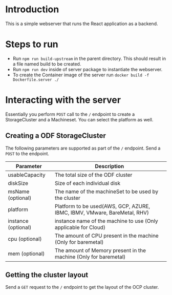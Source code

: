 # Introduction

This is a simple webserver that runs the React application as a backend.

# Steps to run

- Run `npm run build-upstream` in the parent directory. This should result in a file named build to be created.
- Run `npm run dev` inside of server package to instantiate the webserver.
- To create the Container image of the server run `docker build -f Dockerfile.server ./`

# Interacting with the server

Essentially you perform `POST` call to the `/` endpoint to create a StorageCluster and a Machineset. You can select the platform as well.

## Creating a ODF StorageCluster

The following parameters are supported as part of the `/` endpoint. Send a `POST` to the endpoint.

| Parameter           | Description                                                              |
| ------------------- | ------------------------------------------------------------------------ |
| usableCapacity      | The total size of the ODF cluster                                        |
| diskSize            | Size of each individual disk                                             |
| msName (optional)   | The name of the machineSet to be used by the cluster                     |
| platform            | Platform to be used(AWS, GCP, AZURE, IBMC, IBMV, VMware, BareMetal, RHV) |
| instance (optional) | instance name of the machine to use (Only applicable for Cloud)          |
| cpu (optional)      | The amount of CPU present in the machine (Only for baremetal)            |
| mem (optional)      | The amount of Memory present in the machine (Only for baremetal)         |

## Getting the cluster layout

Send a `GET` request to the `/` endpoint to get the layout of the OCP cluster.

